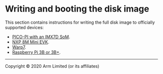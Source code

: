 # Writing and booting the disk image

This section contains instructions for writing the full disk image to officially supported devices:

* [PICO-PI with an IMX7D SoM](../first-image/pico-pi-baseboard-with-the-pico-imx7d-som.html).
* [NXP 8M Mini EVK](../first-image/nxp-8m-mini-evk-devices.html).
* [Warp7](../first-image/warp7-devices.html).
* [Raspberry Pi 3B or 3B+](../first-image/raspberry-pi-3-devices.html).


***

Copyright © 2020 Arm Limited (or its affiliates)
